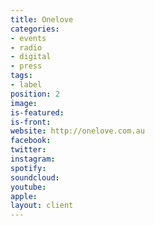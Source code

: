```yaml
---
title: Onelove
categories:
- events
- radio
- digital
- press
tags:
- label
position: 2
image: 
is-featured: 
is-front: 
website: http://onelove.com.au
facebook: 
twitter: 
instagram: 
spotify: 
soundcloud: 
youtube: 
apple: 
layout: client
---
```


